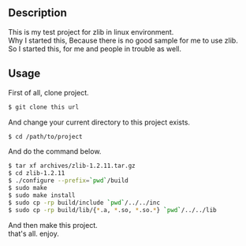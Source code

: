 ## Description
  This is my test project for zlib in linux environment.  
  Why I started this,  Because there is no good sample for me to use zlib.  
  So I started this, for me and people in trouble as well.

## Usage
  First of all, clone project.
``` bash
$ git clone this url
```

  And change your current directory to this project exists.  
``` bash
$ cd /path/to/project
```
  And do the command below.

``` bash
$ tar xf archives/zlib-1.2.11.tar.gz
$ cd zlib-1.2.11
$ ./configure --prefix=`pwd`/build
$ sudo make
$ sudo make install
$ sudo cp -rp build/include `pwd`/../../inc
$ sudo cp -rp build/lib/{*.a, *.so, *.so.*} `pwd`/../../lib
```

  And then make this project.  
  that's all. enjoy.
